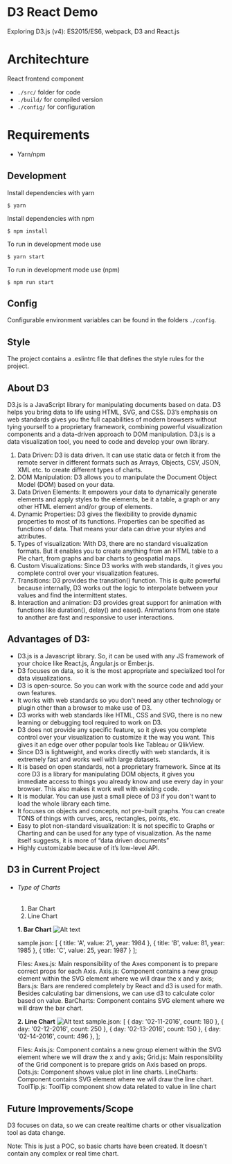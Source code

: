 D3 React Demo
==============

Exploring D3.js (v4): ES2015/ES6, webpack, D3 and React.js


# Architechture
React frontend component

- `./src/` 	folder for code 
- `./build/` 	for compiled version
- `./config/` for configuration

# Requirements
- Yarn/npm

## Development

Install dependencies with yarn

```
$ yarn
```
Install dependencies with npm

```
$ npm install
```

To run in development mode use 
```
$ yarn start
```

To run in development mode use (npm)
```
$ npm run start
```

## Config
Configurable environment variables can be found in the folders `./config`.

## Style
The project contains a .eslintrc file that defines the style rules for the project.

## About D3
D3.js is a JavaScript library for manipulating documents based on data. D3 helps you bring data to life using HTML, SVG, and CSS. D3’s emphasis on web standards gives you the full capabilities of modern browsers without tying yourself to a proprietary framework, combining powerful visualization components and a data-driven approach to DOM manipulation.
D3.js is a data visualization tool, you need to code and develop your own library.

1. Data Driven: D3 is data driven. It can use static data or fetch it from the remote server in different formats such as Arrays, Objects, CSV, JSON, XML etc. to create different types of charts.
2. DOM Manipulation: D3 allows you to manipulate the Document Object Model (DOM) based on your data.
3. Data Driven Elements: It empowers your data to dynamically generate elements and apply styles to the elements, be it a table, a graph or any other HTML element and/or group of elements.
4. Dynamic Properties: D3 gives the flexibility to provide dynamic properties to most of its functions. Properties can be specified as functions of data. That means your data can drive your styles and attributes.
5. Types of visualization: With D3, there are no standard visualization formats. But it enables you to create anything from an HTML table to a Pie chart, from graphs and bar charts to geospatial maps.
6. Custom Visualizations: Since D3 works with web standards, it gives you complete control over your visualization features.
7. Transitions: D3 provides the transition() function. This is quite powerful because internally, D3 works out the logic to interpolate between your values and find the intermittent states.
8. Interaction and animation: D3 provides great support for animation with functions like duration(), delay() and ease(). Animations from one state to another are fast and responsive to user interactions.

## Advantages of D3:
- D3.js is a Javascript library. So, it can be used with any JS framework of your choice like React.js, Angular.js or Ember.js.
- D3 focuses on data, so it is the most appropriate and specialized tool for data visualizations.
- D3 is open-source. So you can work with the source code and add your own features.
- It works with web standards so you don't need any other technology or plugin other than a browser to make use of D3.
- D3 works with web standards like HTML, CSS and SVG, there is no new learning or debugging tool required to work on D3.
- D3 does not provide any specific feature, so it gives you complete control over your visualization to customize it the way you want. This gives it an edge over other popular tools like Tableau or QlikView.
- Since D3 is lightweight, and works directly with web standards, it is extremely fast and works well with large datasets.
- It is based on open standards, not a proprietary framework. Since at its core D3 is a library for manipulating DOM objects, it gives you immediate access to things you already know and use every day in your browser. This also makes it work well with existing code.
- It is modular. You can use just a small piece of D3 if you don't want to load the whole library each time.
- It focuses on objects and concepts, not pre-built graphs. You can create TONS of things with curves, arcs, rectangles, points, etc.
- Easy to plot non-standard visualization: It is not specific to Graphs or Charting and can be used for any type of visualization. As the name itself suggests, it is more of “data driven documents” 
- Highly customizable because of it’s low-level API.

## D3 in Current Project
- ###### Type of Charts
    1. Bar Chart
    2. Line Chart

   **1. Bar Chart**
    ![Alt text](https://raw.githubusercontent.com/ameetvvdn/react_demo/master/screenshots/BarChart.JPG?raw=true "Optional Title")

    sample.json: [
        { title: 'A', value: 21, year: 1984 },
        { title: 'B', value: 81, year: 1985 },
        { title: 'C', value: 25, year: 1987 }
    ];
    
    Files: 
     Axes.js: Main responsibility of the Axes component is to prepare correct props for each Axis.
     Axis.js: Component contains a new group element within the SVG element where we will draw the x and y axis;
     Bars.js: Bars are rendered completely by React and d3 is used for math. Besides calculating bar dimensions, we can use d3          to calculate color based on value. 
     BarCharts: Component contains SVG element where we will draw the bar chart.

    **2. Line Chart**
    ![Alt text](https://raw.githubusercontent.com/ameetvvdn/react_demo/master/screenshots/LineChart.JPG?raw=true "Optional Title")
    sample.json: [
        { day: '02-11-2016', count: 180 },
        { day: '02-12-2016', count: 250 },
        { day: '02-13-2016', count: 150 },
        { day: '02-14-2016', count: 496 },
    ];

    Files: 
     Axis.js: Component contains a new group element within the SVG element where we will draw the x and y axis;
     Grid.js: Main responsibility of the Grid component is to prepare grids on Axis based on props. 
     Dots.js: Component shows value plot in line charts.
     LineCharts: Component contains SVG element where we will draw the line chart.
     ToolTip.js: ToolTip component show data related to value in line chart 

## Future Improvements/Scope
 D3 focuses on data, so we can create realtime charts or other visualization tool as data change.

Note: This is just a POC, so basic charts have been created. It doesn't contain any complex or real time chart.